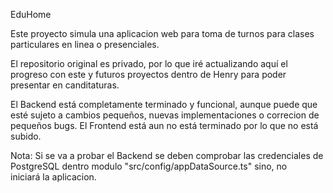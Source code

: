 EduHome

Este proyecto simula una aplicacion web para toma de turnos para clases particulares en linea o presenciales.

El repositorio original es privado, por lo que iré actualizando aquí el progreso con este y futuros proyectos dentro de Henry para poder presentar en canditaturas.

El Backend está completamente terminado y funcional, aunque puede que esté sujeto a cambios pequeños, nuevas implementaciones o correcion de pequeños bugs. El Frontend está aun no está terminado por lo que no está subido.

Nota: Si se va a probar el Backend se deben comprobar las credenciales de PostgreSQL dentro modulo "src/config/appDataSource.ts" sino, no iniciará la aplicacion.
